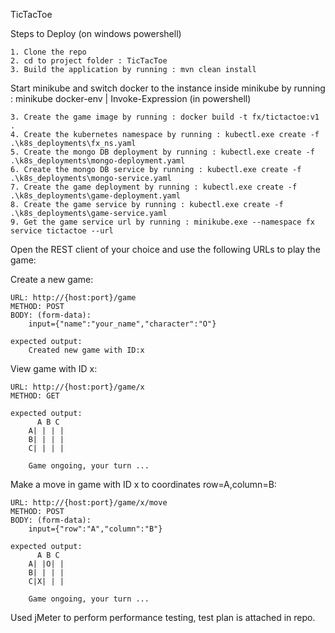 TicTacToe

Steps to Deploy (on windows powershell)

    1. Clone the repo
    2. cd to project folder : TicTacToe
    3. Build the application by running : mvn clean install

Start minikube and switch docker to the instance inside minikube by running : minikube docker-env | Invoke-Expression (in powershell)

    3. Create the game image by running : docker build -t fx/tictactoe:v1 .
    4. Create the kubernetes namespace by running : kubectl.exe create -f .\k8s_deployments\fx_ns.yaml
    5. Create the mongo DB deployment by running : kubectl.exe create -f .\k8s_deployments\mongo-deployment.yaml
    6. Create the mongo DB service by running : kubectl.exe create -f .\k8s_deployments\mongo-service.yaml
    7. Create the game deployment by running : kubectl.exe create -f .\k8s_deployments\game-deployment.yaml
    8. Create the game service by running : kubectl.exe create -f .\k8s_deployments\game-service.yaml
    9. Get the game service url by running : minikube.exe --namespace fx service tictactoe --url

Open the REST client of your choice and use the following URLs to play the game:

Create a new game:

    URL: http://{host:port}/game
    METHOD: POST
    BODY: (form-data): 
        input={"name":"your_name","character":"O"}
    
    expected output: 
        Created new game with ID:x

View game with ID x:

    URL: http://{host:port}/game/x
    METHOD: GET
        
    expected output: 
          A B C
        A| | | |
        B| | | |
        C| | | |

        Game ongoing, your turn ...

Make a move in game with ID x to coordinates row=A,column=B:

    URL: http://{host:port}/game/x/move
    METHOD: POST
    BODY: (form-data): 
        input={"row":"A","column":"B"}
        
    expected output: 
          A B C
        A| |O| |
        B| | | |
        C|X| | |

        Game ongoing, your turn ...

Used jMeter to perform performance testing, test plan is attached in repo.
